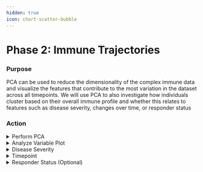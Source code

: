 ```yaml
---
hidden: true
icon: chart-scatter-bubble
---
```


# Phase 2: Immune Trajectories

### Purpose

PCA can be used to reduce the dimensionality of the complex immune data and visualize the features that contribute to the most variation in the dataset across all timepoints. We will use PCA to also investigate how individuals cluster based on their overall immune profile and whether this relates to features such as disease severity, changes over time, or responder status&#x20;

### Action

<details>

<summary>Perform PCA</summary>

1. Navigate to PCA analysis by going to **Discovery -> Start -> PCA analysis**&#x20;

<figure><img src="../../.gitbook/assets/Screenshot 2025-05-14 080523.png" alt=""><figcaption></figcaption></figure>

2. Select all relevant columns on which to perform PCA. This can be achieved in two ways:&#x20;
   1. Selecting desired columns in the <kbd>Columns</kbd> tab. For this example, we will choose all numerical immunological assay columns (e.g. e.g., `pseudoNA Abs`, `ADCD`, `ADMP`, `ADNKA`, `B cells elispot`, `S-IgA`, `S-IgG1`…, `N-IgG`, Proliferation assays, T cell ELISpots, MSD assays etc.)&#x20;
   2. Removing undesired columns in the E<kbd>xclude Columns</kbd> tab. For this example, since we want to keep all numerical immunological assays, we will remove `Donor ID`, `Timepoint`, `Days pso`, `Responder`, demographics (`Age`, `Sex`), clinical symptom columns

<figure><img src="../../.gitbook/assets/Screenshot 2025-05-14 082628.png" alt=""><figcaption></figcaption></figure>

{% hint style="warning" %}
You **cannot** use categorical variables to perform PCA&#x20;
{% endhint %}

3. Perform **preprocessing** of the features. This is essential for PCA

<figure><img src="../../.gitbook/assets/image (1).png" alt=""><figcaption></figcaption></figure>

Choose `center` and `scale` to perform z-score normalization on the data&#x20;

Choose a method for addressing the missing values. There are two options: **a)** **`medianimpute`** (replaces NA with median of the feature data, might be acceptable for visualization) and **b)** `Remove NA` toggle (if imputation is undesirable, but this reduces data considerably)&#x20;

<figure><img src="../../.gitbook/assets/Screenshot 2025-05-14 083940.png" alt=""><figcaption></figcaption></figure>

4. Choose a **grouping variable.** This will determine how to color the PCA plot and clusters, and is vital for interpreting immune trajectories&#x20;

To choose a grouping variable, go to PCA Settings (below Preprocessing Options)&#x20;

<figure><img src="../../.gitbook/assets/Screenshot 2025-05-14 084250 (1).png" alt=""><figcaption></figcaption></figure>

For this dataset, we will be grouping the variables based on `Disease severity`, `Timepoint` and optionally `Responder` variables. The plots and analysis using these grouping variables can be seen [below](phase-2-immune-trajectories.md#pca-plots-and-analysis-based-on-grouping-variables).

</details>

<details>

<summary>Analyze Variable Plot</summary>

<figure><img src="../../.gitbook/assets/CP_PCA variables plot.png" alt=""><figcaption></figcaption></figure>



</details>

<details>

<summary>Disease Severity </summary>

<figure><img src="../../.gitbook/assets/CP_disease_PCA indiv grouped plot.png" alt=""><figcaption></figcaption></figure>

<figure><img src="../../.gitbook/assets/CP_disease_PCA indiv biplot (1).png" alt=""><figcaption></figcaption></figure>



</details>

<details>

<summary>Timepoint</summary>



<figure><img src="../../.gitbook/assets/CP_timepoint_PCA indiv grouped plot.png" alt=""><figcaption></figcaption></figure>

<figure><img src="../../.gitbook/assets/CP_timepoint_PCA indiv biplot (2).png" alt=""><figcaption></figcaption></figure>

</details>

<details>

<summary>Responder Status (Optional)</summary>



<figure><img src="../../.gitbook/assets/CP_responder_PCA indiv grouped plot.png" alt=""><figcaption></figcaption></figure>

<figure><img src="../../.gitbook/assets/CP_responder_PCA indiv biplot (1).png" alt=""><figcaption></figcaption></figure>

</details>
